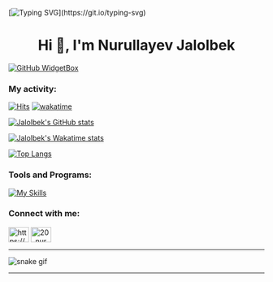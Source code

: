 [![Typing SVG](https://readme-typing-svg.demolab.com?font=Fira+Code&pause=1000&random=false&width=435&lines=Hi+👋+,+I'm+Nurullayev+Jalolbek;PHP+Forewer;Who+wants+to+change+the+world;With+making+fantastic+apps!)](https://git.io/typing-svg)

<h1 align="center">Hi 👋, I'm Nurullayev Jalolbek </h1>

[![GitHub WidgetBox](https://github-widgetbox.vercel.app/api/profile?username=NurullayevJalolbek&data=followers,repositories,stars,commits&theme=dark)](https://github.com/NurullayevJalolbek)





### My activity:
[![Hits](https://hits.sh/github.com/Nurullayev-php.svg)](https://hits.sh/github.com/NurullayevJalolbek/)
[![wakatime](https://wakatime.com/badge/user/87f03241-6294-4f9f-b797-56d08748f1a8.svg)](https://wakatime.com/@87f03241-6294-4f9f-b797-56d08748f1a8)



[![Jalolbek's GitHub stats](https://github-readme-stats.vercel.app/api?username=NurullayevJalolbek&count_private=true&show_icons=true&theme=react)](#)

[![Jalolbek's Wakatime stats](https://github-readme-stats.vercel.app/api/wakatime?username=Nurullayev&layout=compact&theme=react)](https://wakatime.com/@Nurullayev)

[![Top Langs](https://github-readme-stats.vercel.app/api/top-langs/?username=NurullayevJalolbek&layout=compact&theme=react&langs_count=7)](#)



### Tools and Programs:
[![My Skills](https://skillicons.dev/icons?i=php,python,c,mysql,linux,bash,git,github,html,css,bootstrap,vscode,postman)](https://github.com/NurullayevJalolbek)





<h3 align="left">Connect with me:</h3>
<p align="left">
<a href="https://www.linkedin.com/in/jalolbek-nurullayev-9a3054320/" target="blank"><img align="center" src="https://raw.githubusercontent.com/rahuldkjain/github-profile-readme-generator/master/src/images/icons/Social/linked-in-alt.svg" alt="https://www.linkedin.com/in/jalolbek-nurullayev-9a3054320/" height="30" width="40" /></a>
<a href="https://www.instagram.com/20_nurullayev_04/" target="blank"><img align="center" src="https://raw.githubusercontent.com/rahuldkjain/github-profile-readme-generator/master/src/images/icons/Social/instagram.svg" alt="20_nurullayev_04" height="30" width="40" /></a>
</p>






---
![snake gif](https://github.com/NurullayevJalolbek/NurullayevJalolbek/blob/output/github-contribution-grid-snake.svg)

---
